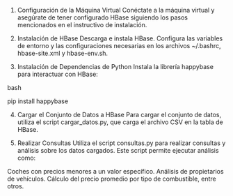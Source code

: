 1. Configuración de la Máquina Virtual
Conéctate a la máquina virtual y asegúrate de tener configurado HBase siguiendo los pasos mencionados en el instructivo de instalación.

2. Instalación de HBase
Descarga e instala HBase.
Configura las variables de entorno y las configuraciones necesarias en los archivos ~/.bashrc, hbase-site.xml y hbase-env.sh.
3. Instalación de Dependencias de Python
Instala la librería happybase para interactuar con HBase:

bash

pip install happybase

4. Cargar el Conjunto de Datos a HBase
Para cargar el conjunto de datos, utiliza el script cargar_datos.py, que carga el archivo CSV en la tabla de HBase.

5. Realizar Consultas
Utiliza el script consultas.py para realizar consultas y análisis sobre los datos cargados. Este script permite ejecutar análisis como:

Coches con precios menores a un valor específico.
Análisis de propietarios de vehículos.
Cálculo del precio promedio por tipo de combustible, entre otros.
